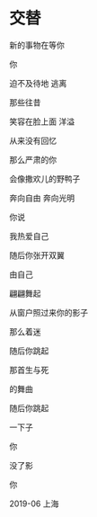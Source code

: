 # 交替

新的事物在等你

你

迫不及待地 逃离

那些往昔

笑容在脸上面 洋溢

从来没有回忆

那么严肃的你

会像撒欢儿的野鸭子

奔向自由 奔向光明

你说

我热爱自己

随后你张开双翼

由自己

翩翩舞起

从窗户照过来你的影子

那么着迷

随后你跳起

那首生与死

的舞曲

随后你跳起



一下子

你

没了影

你

2019-06 上海